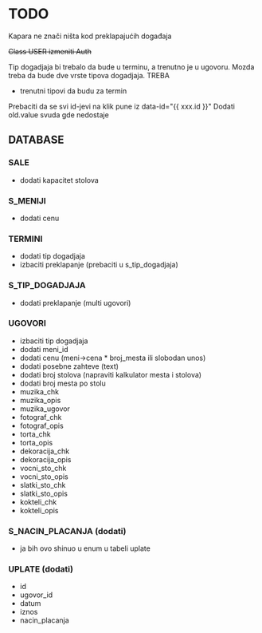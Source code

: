 # TODO

Kapara ne znači ništa kod preklapajućih događaja

~~Class USER izmeniti Auth~~

Tip dogadjaja bi trebalo da bude u terminu, a trenutno je u ugovoru. Mozda treba da bude dve vrste tipova dogadjaja. TREBA

- trenutni tipovi da budu za termin

Prebaciti da se svi id-jevi na klik pune iz data-id="{{ xxx.id }}"
Dodati old.value svuda gde nedostaje

## DATABASE

### SALE

- dodati kapacitet stolova

### S_MENIJI

- dodati cenu

### TERMINI

- dodati tip dogadjaja
- izbaciti preklapanje (prebaciti u s_tip_dogadjaja)

### S_TIP_DOGADJAJA

- dodati preklapanje (multi ugovori)

### UGOVORI

- izbaciti tip dogadjaja
- dodati meni_id
- dodati cenu (meni->cena \* broj_mesta ili slobodan unos)
- dodati posebne zahteve (text)
- dodati broj stolova (napraviti kalkulator mesta i stolova)
- dodati broj mesta po stolu
- muzika_chk
- muzika_opis
- muzika_ugovor
- fotograf_chk
- fotograf_opis
- torta_chk
- torta_opis
- dekoracija_chk
- dekoracija_opis
- vocni_sto_chk
- vocni_sto_opis
- slatki_sto_chk
- slatki_sto_opis
- kokteli_chk
- kokteli_opis

### S_NACIN_PLACANJA (dodati)

- ja bih ovo shinuo u enum u tabeli uplate

### UPLATE (dodati)

- id
- ugovor_id
- datum
- iznos
- nacin_placanja
